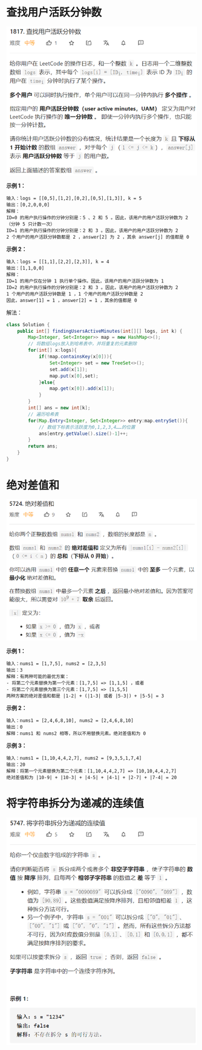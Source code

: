 # 查找用户活跃分钟数

![](leetcode周赛/image-20210405124317637.png)

**示例 1：**

```
输入：logs = [[0,5],[1,2],[0,2],[0,5],[1,3]], k = 5
输出：[0,2,0,0,0]
解释：
ID=0 的用户执行操作的分钟分别是：5 、2 和 5 。因此，该用户的用户活跃分钟数为 2（分钟 5 只计数一次）
ID=1 的用户执行操作的分钟分别是：2 和 3 。因此，该用户的用户活跃分钟数为 2
2 个用户的用户活跃分钟数都是 2 ，answer[2] 为 2 ，其余 answer[j] 的值都是 0
```

**示例 2：**

```
输入：logs = [[1,1],[2,2],[2,3]], k = 4
输出：[1,1,0,0]
解释：
ID=1 的用户仅在分钟 1 执行单个操作。因此，该用户的用户活跃分钟数为 1
ID=2 的用户执行操作的分钟分别是：2 和 3 。因此，该用户的用户活跃分钟数为 2
1 个用户的用户活跃分钟数是 1 ，1 个用户的用户活跃分钟数是 2 
因此，answer[1] = 1 ，answer[2] = 1 ，其余的值都是 0
```

解法：

```java
class Solution {
    public int[] findingUsersActiveMinutes(int[][] logs, int k) {
        Map<Integer, Set<Integer>> map = new HashMap<>();
        // 将数组logs放入到哈希表中，并将重复的元素删除
        for(int[] x:logs){
            if(!map.containsKey(x[0])){
                Set<Integer> set = new TreeSet<>();
                set.add(x[1]);
                map.put(x[0],set);
            }else{
                map.get(x[0]).add(x[1]);
            }
        }
        int[] ans = new int[k];
        // 遍历哈希表
        for(Map.Entry<Integer, Set<Integer>> entry:map.entrySet()){
            // 数组下标表示活跃度为0,1,2,3,4……的位置
            ans[entry.getValue().size()-1]++;
        }
        return ans;
    }
}
```

# 绝对差值和

![](leetcode周赛/image-20210405133935336.png)

**示例 1：**

```
输入：nums1 = [1,7,5], nums2 = [2,3,5]
输出：3
解释：有两种可能的最优方案：
- 将第二个元素替换为第一个元素：[1,7,5] => [1,1,5] ，或者
- 将第二个元素替换为第三个元素：[1,7,5] => [1,5,5]
两种方案的绝对差值和都是 |1-2| + (|1-3| 或者 |5-3|) + |5-5| = 3
```

**示例 2：**

```
输入：nums1 = [2,4,6,8,10], nums2 = [2,4,6,8,10]
输出：0
解释：nums1 和 nums2 相等，所以不用替换元素。绝对差值和为 0
```

**示例 3：**

```
输入：nums1 = [1,10,4,4,2,7], nums2 = [9,3,5,1,7,4]
输出：20
解释：将第一个元素替换为第二个元素：[1,10,4,4,2,7] => [10,10,4,4,2,7]
绝对差值和为 |10-9| + |10-3| + |4-5| + |4-1| + |2-7| + |7-4| = 20
```

# 将字符串拆分为递减的连续值

![](leetcode周赛/image-20210502144012968.png)

